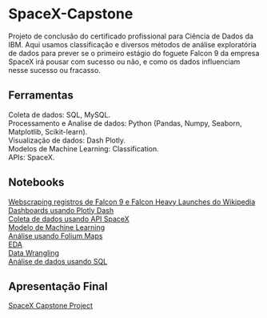 # SpaceX-Capstone
Projeto de conclusão do certificado profissional para Ciência de Dados da IBM. Aqui usamos classificação e diversos métodos de análise exploratória de dados para prever se o primeiro estágio do foguete Falcon 9 da empresa SpaceX irá pousar com sucesso ou não, e como os dados influenciam nesse sucesso ou fracasso. 

## Ferramentas

Coleta de dados: SQL, MySQL. <br>
Processamento e Analise de dados: Python (Pandas, Numpy, Seaborn, Matplotlib, Scikit-learn). <br>
Visualização de dados: Dash Plotly. <br>
Modelos de Machine Learning: Classification. <br>
APIs: SpaceX.

## Notebooks

[Webscraping registros de Falcon 9 e Falcon Heavy Launches do Wikipedia](https://github.com/jparisavila/SpaceX-Capstone/blob/main/jupyter-labs-webscraping.ipynb) <br>
[Dashboards usando Plotly Dash](https://github.com/jparisavila/SpaceX-Capstone/blob/main/dash.py) <br>
[Coleta de dados usando API SpaceX](https://github.com/jparisavila/SpaceX-Capstone/blob/main/jupyter-labs-spacex-data-collection-api.ipynb) <br>
[Modelo de Machine Learning](https://github.com/jparisavila/SpaceX-Capstone/blob/main/IBM-DS0321EN-SkillsNetwork_labs_module_4_SpaceX_Machine_Learning_Prediction_Part_5.jupyterlite.ipynb) <br>
[Análise usando Folium Maps](https://github.com/jparisavila/SpaceX-Capstone/blob/main/IBM-DS0321EN-SkillsNetwork_labs_module_3_lab_jupyter_launch_site_location.jupyterlite.ipynb) <br>
[EDA](https://github.com/jparisavila/SpaceX-Capstone/blob/main/IBM-DS0321EN-SkillsNetwork_labs_module_2_jupyter-labs-eda-dataviz.ipynb.jupyterlite%20(1).ipynb) <br>
[Data Wrangling](https://github.com/jparisavila/SpaceX-Capstone/blob/main/IBM-DS0321EN-SkillsNetwork_labs_module_1_L3_labs-jupyter-spacex-data_wrangling_jupyterlite.jupyterlite.ipynb) <br>
[Análise de dados usando SQL](https://github.com/jparisavila/SpaceX-Capstone/blob/main/jupyter-labs-eda-sql-coursera_sqllite-bak-2023-08-01-19-33-31Z.ipynb) 

## Apresentação Final
[SpaceX Capstone Project](https://github.com/jparisavila/SpaceX-Capstone/blob/main/ds-capstone-template-coursera%20(1)%203.pdf)
